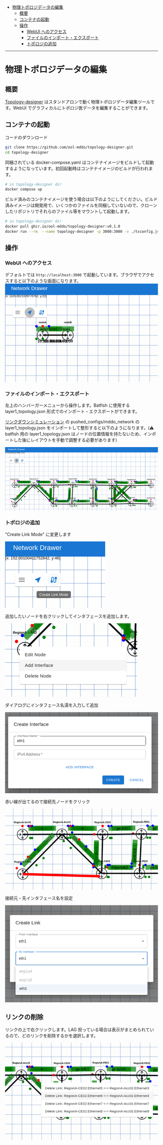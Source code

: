<!-- TOC -->

- [物理トポロジデータの編集](#%E7%89%A9%E7%90%86%E3%83%88%E3%83%9D%E3%83%AD%E3%82%B8%E3%83%87%E3%83%BC%E3%82%BF%E3%81%AE%E7%B7%A8%E9%9B%86)
  - [概要](#%E6%A6%82%E8%A6%81)
  - [コンテナの起動](#%E3%82%B3%E3%83%B3%E3%83%86%E3%83%8A%E3%81%AE%E8%B5%B7%E5%8B%95)
  - [操作](#%E6%93%8D%E4%BD%9C)
    - [WebUI へのアクセス](#webui-%E3%81%B8%E3%81%AE%E3%82%A2%E3%82%AF%E3%82%BB%E3%82%B9)
    - [ファイルのインポート・エクスポート](#%E3%83%95%E3%82%A1%E3%82%A4%E3%83%AB%E3%81%AE%E3%82%A4%E3%83%B3%E3%83%9D%E3%83%BC%E3%83%88%E3%83%BB%E3%82%A8%E3%82%AF%E3%82%B9%E3%83%9D%E3%83%BC%E3%83%88)
    - [トポロジの追加](#%E3%83%88%E3%83%9D%E3%83%AD%E3%82%B8%E3%81%AE%E8%BF%BD%E5%8A%A0)

<!-- /TOC -->

---

# 物理トポロジデータの編集

## 概要

[Topology-designer](https://github.com/ool-mddo/topology-designer) はスタンドアロンで動く物理トポロジデータ編集ツールです。WebUI でグラフィカルにトポロジ医データを編集することができます。

## コンテナの起動

コードのダウンロード

```bash
git clone https://github.com/ool-mddo/topology-designer.git
cd topology-designer
```

同梱されている docker-compose.yaml はコンテナイメージをビルドして起動するようになっています。初回起動時はコンテナイメージのビルドが行われます。

```bash
# in topology-designer dir
docker compose up
```

ビルド済みのコンテナイメージを使う場合は以下のようにしてください。ビルド済みイメージは開発用で、いくつかのファイルを同梱していないので、クローンしたリポジトリでそれらのファイル等をマウントして起動します。

```bash
# in topology-designer dir
docker pull ghcr.io/ool-mddo/topology-designer:v0.1.0
docker run --rm  --name topology-designer -p 3000:3000 -v ./tsconfig.json:/app/tsconfig.json -v ./public:/app/public -v ./src:/app/src ghcr.io/ool-mddo/topology-designer:v0.1.0
```

## 操作
### WebUI へのアクセス

デフォルトでは `http://localhost:3000` で起動しています。ブラウザでアクセスすると以下のような画面になります。
![init](./topo_designer_init.png)

### ファイルのインポート・エクスポート

左上のハンバーガーメニューから操作します。Batfish に使用する layer1_topology.json 形式でのインポート・エクスポートができます。

[リンクダウンシミュレーション](../../linkdown_simulation/README.md) の pushed_configs/mddo_network の layer1_topology.json をインポートして整形すると以下のようになります。(:warning: batfish 用の layer1_topology.json はノードの位置情報を持たないため、インポートした後にレイアウトを手動で調整する必要があります)

![pushed_configs](./topo_designer_pushed_configs.png)

### トポロジの追加

"Create Link Mode" に変更します

![mode-change](./topo_designer_mode_change.png)

追加したいノードを右クリックしてインタフェースを追加します。

![edit-node](./topo_designer_edit_node.png)

ダイアログにインタフェース名湯を入力して追加

![add-interface](./topo_designer_add_interface.png)

赤い線が出てるので接続先ノードをクリック

![add-lnk](./topo_designer_add_link.png)

接続元・先インタフェース名を設定

![create-link](./topo_designer_create_link.png)

## リンクの削除

リンクの上で右クリックします。LAG 担っている場合は表示がまとめられているので、どのリンクを削除するかを選択します。

![delete-link](./topo_designer_delete_link.png)
